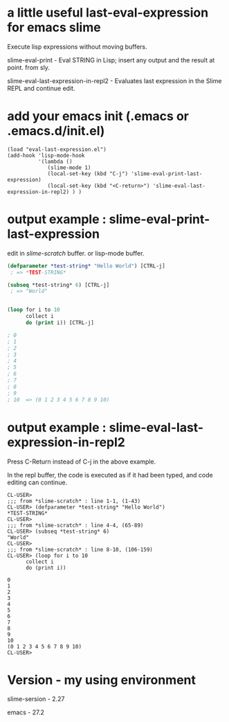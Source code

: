 # a little useful last-eval-expression for emacs slime

Execute lisp expressions without moving buffers.

slime-eval-print - Eval STRING in Lisp; insert any output and the result at point. from sly.

slime-eval-last-expression-in-repl2 - Evaluates last expression in the Slime REPL and continue edit.

# add your emacs init (.emacs or .emacs.d/init.el)

```emacs-lisp
(load "eval-last-expression.el")
(add-hook 'lisp-mode-hook
          '(lambda ()
             (slime-mode 1)
             (local-set-key (kbd "C-j") 'slime-eval-print-last-expression)
             (local-set-key (kbd "<C-return>") 'slime-eval-last-expression-in-repl2) ) )
```

# output example : slime-eval-print-last-expression

edit in *slime-scratch* buffer. or lisp-mode buffer.

```lisp
(defparameter *test-string* "Hello World") [CTRL-j]
 ; => *TEST-STRING*

(subseq *test-string* 6) [CTRL-j]
 ; => "World"


(loop for i to 10
      collect i
      do (print i)) [CTRL-j]

; 0
; 1
; 2
; 3
; 4
; 5
; 6
; 7
; 8
; 9
; 10  => (0 1 2 3 4 5 6 7 8 9 10)
```

# output example : slime-eval-last-expression-in-repl2

Press C-Return instead of C-j in the above example.

In the repl buffer, the code is executed as if it had been typed, and code editing can continue.

```
CL-USER>
;;; from *slime-scratch* : line 1-1, (1-43)
CL-USER> (defparameter *test-string* "Hello World")
*TEST-STRING*
CL-USER>
;;; from *slime-scratch* : line 4-4, (65-89)
CL-USER> (subseq *test-string* 6)
"World"
CL-USER>
;;; from *slime-scratch* : line 8-10, (106-159)
CL-USER> (loop for i to 10
      collect i
      do (print i))

0
1
2
3
4
5
6
7
8
9
10
(0 1 2 3 4 5 6 7 8 9 10)
CL-USER>
```

# Version - my using environment

slime-sersion - 2.27

emacs - 27.2
